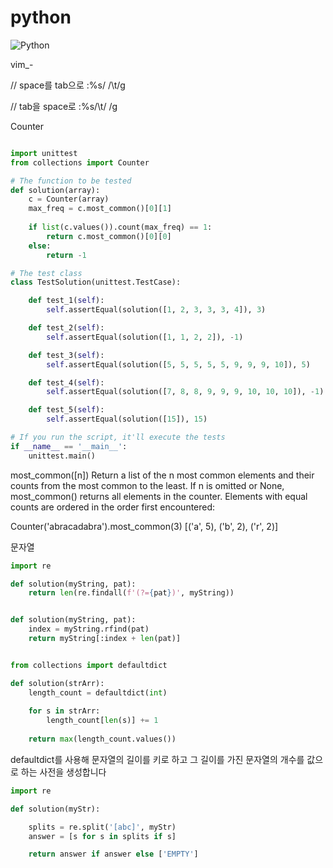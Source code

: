 # python

![Python](https://img.shields.io/badge/python-3670A0?style=for-the-badge&logo=python&logoColor=ffdd54)




vim_-

// space를 tab으로
:%s/    /\t/g
 
// tab을 space로
:%s/\t/    /g



Counter 
```python

import unittest
from collections import Counter

# The function to be tested
def solution(array):
    c = Counter(array)
    max_freq = c.most_common()[0][1]
    
    if list(c.values()).count(max_freq) == 1:
        return c.most_common()[0][0]
    else:
        return -1

# The test class
class TestSolution(unittest.TestCase):

    def test_1(self):
        self.assertEqual(solution([1, 2, 3, 3, 3, 4]), 3)

    def test_2(self):
        self.assertEqual(solution([1, 1, 2, 2]), -1)

    def test_3(self):
        self.assertEqual(solution([5, 5, 5, 5, 5, 9, 9, 9, 10]), 5)

    def test_4(self):
        self.assertEqual(solution([7, 8, 8, 9, 9, 9, 10, 10, 10]), -1)

    def test_5(self):
        self.assertEqual(solution([15]), 15)

# If you run the script, it'll execute the tests
if __name__ == '__main__':
    unittest.main()

```

most_common([n])
Return a list of the n most common elements and their counts from the most common to the least. If n is omitted or None, most_common() returns all elements in the counter. Elements with equal counts are ordered in the order first encountered:

>>>
Counter('abracadabra').most_common(3)
[('a', 5), ('b', 2), ('r', 2)]






문자열 

```python
import re

def solution(myString, pat):
    return len(re.findall(f'(?={pat})', myString))
```
```python

def solution(myString, pat):
    index = myString.rfind(pat)
    return myString[:index + len(pat)]
```
```python

from collections import defaultdict

def solution(strArr):
    length_count = defaultdict(int)
    
    for s in strArr:
        length_count[len(s)] += 1
        
    return max(length_count.values())
```
defaultdict를 사용해 문자열의 길이를 키로 하고 그 길이를 가진 문자열의 개수를 값으로 하는 사전을 생성합니다

```python
import re

def solution(myStr):

    splits = re.split('[abc]', myStr)
    answer = [s for s in splits if s]

    return answer if answer else ['EMPTY']
```
